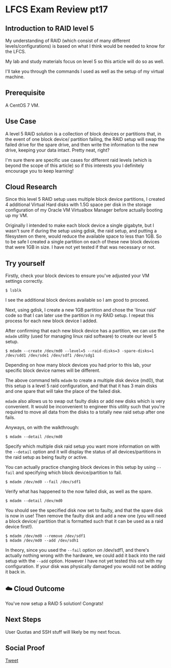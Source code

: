 # LFCS Exam Review pt17

## Introduction to RAID level 5

My understanding of RAID (which consist of many different levels/configurations) is based on what I think would be needed to know for the LFCS.

My lab and study materials focus on level 5 so this article will do so as well.

I'll take you through the commands I used as well as the setup of my virtual machine.

## Prerequisite

A CentOS 7 VM.

## Use Case

A level 5 RAID solution is a collection of block devices or partitions that, in the event of one block device/ partition failing, the RAID setup will swap the failed drive for the spare drive, and then write the information to the new drive, keeping your data intact. Pretty neat, right?

I'm sure there are specific use cases for different raid levels (which is beyond the scope of this article) so if this interests you I definitely encourage you to keep learning! 

## Cloud Research

Since this level 5 RAID setup uses multiple block device partitions, I created 4 additional Virtual Hard disks with 1.5G space per disk in the storage configuration of my Oracle VM Virtualbox Manager before actually booting up my VM.

Originally I intended to make each block device a single gigabyte, but I wasn't sure if during the setup using gdisk, the raid setup, and putting a filesystem on there, would reduce the available space to less than 1GB. So to be safe I created a single partition on each of these new block devices that were 1GB in size. I have not yet tested if that was necessary or not.

## Try yourself

Firstly, check your block devices to ensure you've adjusted your VM settings correctly.

```
$ lsblk
```
I see the additional block devices available so I am good to proceed. 

Next, using gdisk, I create a new 1GB partition and chose the 'linux raid' code so that I can later use the partition in my RAID setup. I repeat this process for each new block device I added.

After confirming that each new block device has a partition, we can use the ```mdadm``` utility (used for managing linux raid software) to create our level 5 setup.

```
$ mdadm --create /dev/md0 --level=5 --raid-disks=3 -spare-disks=1 /dev/sdd1 /dev/sde1 /dev/sdf1 /dev/sdg1
```

Depending on how many block devices you had prior to this lab, your specific block device names will be different. 

The above command tells ```mdadm``` to create a multiple disk device (md0), that this setup is a level 5 raid configuration, and that that it has 3 main disks and one spare that will take the place of the failed disk.

```mdadm``` also allows us to swap out faulty disks or add new disks which is very convenient. It would be inconvenient to engineer this utility such that you're required to move all data from the disks to a totally new raid setup after one fails.

Anyways, on with the walkthrough:

```
$ mdadm --detail /dev/md0
```

Specify which multiple disk raid setup you want more information on with the   ```--detail``` option and it will display the status of all devices/partitions in the raid setup as being faulty or active.

You can actually practice changing block devices in this setup by using ```--fail``` and specifying which block device/partition to fail. 

```
$ mdadm /dev/md0 --fail /dev/sdf1
```
Verify what has happened to the now failed disk, as well as the spare.
```
$ mdadm --detail /dev/md0
```

You should see the specified disk now set to faulty, and that the spare disk is now in use! Then remove the faulty disk and add a new one (you will need a block device/ partition that is formatted such that it can be used as a raid device first!).

```
$ mdadm /dev/md0 --remove /dev/sdf1
$ mdadm /dev/md0 --add /dev/sdh1
```
In theory, since you used the ```--fail``` option on /dev/sdf1, and there's actually nothing wrong with the hardware, we could add it back into the raid setup with the ```--add``` option. However I have not yet tested this out with my configuration. If your disk was physically damaged you would not be adding it back in. 

## ☁️ Cloud Outcome

You've now setup a RAID 5 solution! Congrats!

## Next Steps

User Quotas and SSH stuff will likely be my next focus. 

## Social Proof

[Tweet](https://twitter.com/lrnallday/status/1304192025407913987)
